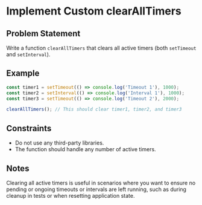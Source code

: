 # Implement Custom clearAllTimers

## Problem Statement
Write a function `clearAllTimers` that clears all active timers (both `setTimeout` and `setInterval`).

## Example
```javascript
const timer1 = setTimeout(() => console.log('Timeout 1'), 1000);
const timer2 = setInterval(() => console.log('Interval 1'), 1000);
const timer3 = setTimeout(() => console.log('Timeout 2'), 2000);

clearAllTimers(); // This should clear timer1, timer2, and timer3
```

## Constraints
  - Do not use any third-party libraries.
  - The function should handle any number of active timers.

## Notes
Clearing all active timers is useful in scenarios where you want to ensure no pending or ongoing timeouts or intervals are left running, such as during cleanup in tests or when resetting application state.
